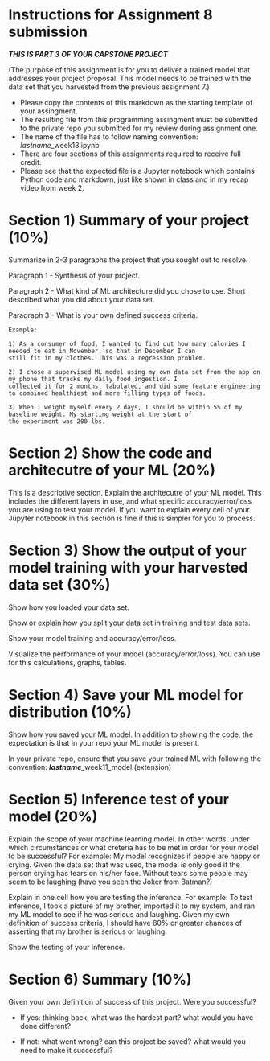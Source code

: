 # Instructions for Assignment 8 submission 

***THIS IS PART 3 OF YOUR CAPSTONE PROJECT***

(The purpose of this assignment is for you to deliver a trained model that addresses your project proposal. This model needs to be trained with the data set that you harvested from the previous assignment 7.)

- Please copy the contents of this markdown as the starting template of your assingment. 
- The resulting file from this programming assingment must be submitted to the private repo you submitted for my review during assignment one. 
- The name of the file has to follow  naming convention:  *lastname*_week13.ipynb
- There are four sections of this assignments required to receive full credit. 
- Please see that the expected file is a Jupyter notebook which contains Python code and markdown, just like shown in class and in my recap video from week 2. 


# Section 1) Summary of your project (10%)

Summarize in 2-3 paragraphs the project that you sought out to resolve. 

Paragraph 1 - Synthesis of your project. 

Paragraph 2 - What kind of ML architecture did you chose to use. Short described what you did about your data set.

Paragraph 3 - What is your own defined success criteria. 

```
Example:

1) As a consumer of food, I wanted to find out how many calories I needed to eat in November, so that in December I can 
still fit in my clothes. This was a regression problem. 

2) I chose a supervised ML model using my own data set from the app on my phone that tracks my daily food ingestion. I 
collected it for 2 months, tabulated, and did some feature engineering to combined healthiest and more filling types of foods. 

3) When I weight myself every 2 days, I should be within 5% of my baseline weight. My starting weight at the start of 
the experiment was 200 lbs. 
```

# Section 2) Show the code and architecutre of your ML (20%)

This is a descriptive section. Explain the architecutre of your ML model. This includes the different layers in use, and what specific accuracy/error/loss you are using to test your model. 
If you want to explain every cell of your Jupyter notebook in this section is fine if this is simpler for you to process.

# Section 3) Show the output of your model training with your harvested data set (30%)

Show how you loaded your data set. 

Show or explain how you split your data set in training and test data sets.

Show your model training and accuracy/error/loss.

Visualize the performance of your model (accuracy/error/loss). You can use for this calculations, graphs, tables. 

# Section 4) Save your ML model for distribution (10%)

Show how you saved your ML model. In addition to showing the code, the expectation is that in your repo your ML model is present. 

In your private repo, ensure that you save your trained ML with following the convention: ***lastname***_week11_model.(extension)


# Section 5) Inference test of your model (20%)

Explain the scope of your machine learning model. In other words, under which circumstances or what creteria has to be met in order for your model to be successful?  For example: My model recognizes if people are happy or crying. Given the data set that was used, the model is only good if the person crying has tears on his/her face. Without tears some people may seem to be laughing (have you seen the Joker from Batman?)

Explain in one cell how you are testing the inference. For example:  To test inference, I took a picture of my brother, imported it to my system, and ran my ML model to see if he was serious and laughing. Given my own definition of success criteria, I should have 80% or greater chances of asserting that my brother is serious or laughing. 

Show the testing of your inference. 

# Section 6) Summary (10%)

Given your own definition of success of this project. Were you successful?  

- If yes:  thinking back, what was the hardest part?  what would you have done different? 

- If not: what went wrong?  can this project be saved? what would you need to make it successful?



